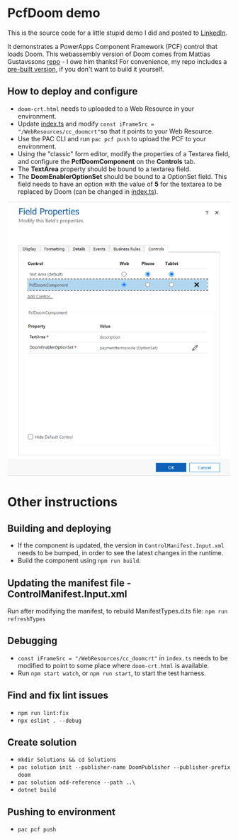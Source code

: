 # PcfDoom demo

This is the source code for a little stupid demo I did and posted to [LinkedIn](https://www.linkedin.com/posts/andreas-adner-70b1153_pcf-webassembly-dataverse-activity-7341938289056075777-hT-R?utm_source=share&utm_medium=member_desktop&rcm=ACoAAACM8rsBEgQIrYgb4NZAbnxwfDRk_Tu5e3w).

It demonstrates a PowerApps Component Framework (PCF) control that loads Doom. This webassembly version of Doom comes from Mattias Gustavssons [repo](https://github.com/mattiasgustavsson/doom-crt) - I owe him thanks! For convenience, my repo includes a [pre-built version](/doom-crt-built/doom-crt.html), if you don't want to build it yourself.

## How to deploy and configure
- ```doom-crt.html``` needs to uploaded to a Web Resource in your environment.
- Update [index.ts](/PcfDoomComponent/index.ts) and modify ```const iFrameSrc = "/WebResources/cc_doomcrt"```so that it points to your Web Resource.
- Use the PAC CLI and run ```pac pcf push``` to upload the PCF to your environment.
- Using the "classic" form editor, modify the properties of a Textarea field, and configure the **PcfDoomComponent** on the **Controls** tab.
- The **TextArea** property should be bound to a textarea field.
- The **DoomEnablerOptionSet** should be bound to a OptionSet field. This field needs to have an option with the value of **5** for the textarea to be replaced by Doom (can be changed in [index.ts](/PcfDoomComponent/index.ts)).

![Configuration](/images/image1.png)

# Other instructions

## Building and deploying
- If the component is updated, the version in ```ControlManifest.Input.xml``` needs to be bumped, in order to see the latest changes in the runtime.
- Build the component using ```npm run build```.

## Updating the manifest file - ControlManifest.Input.xml
Run after modifying the manifest, to rebuild ManifestTypes.d.ts file: ```npm run refreshTypes```

## Debugging
- ```const iFrameSrc = "/WebResources/cc_doomcrt"``` in ```index.ts``` needs to be modified to point to some place where ```doom-crt.html``` is available.
- Run ```npm start watch```, or ```npm run start```, to start the test harness.

## Find and fix lint issues
- ```npm run lint:fix```
- ```npx eslint . --debug``` 

## Create solution
- ```mkdir Solutions && cd Solutions```
- ```pac solution init --publisher-name DoomPublisher --publisher-prefix doom```
- ```pac solution add-reference --path ..\```
- ```dotnet build```

## Pushing to environment
- ```pac pcf push```
